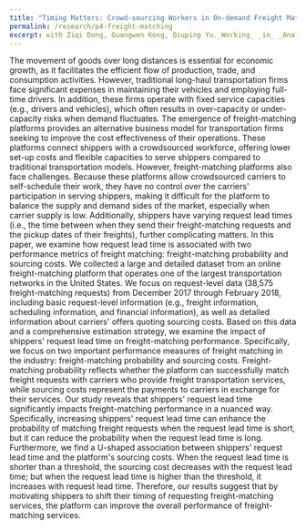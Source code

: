 ```yaml
---
title: "Timing Matters: Crowd-sourcing Workers in On-demand Freight Matching Platforms"
permalink: /research/p4-freight-matching
excerpt: with Ziqi Dong, Guangwen Kong, Qiuping Yu._Working_ _in_ _Analysis_
---
```

The movement of goods over long distances is essential for economic growth, as it facilitates the efficient flow of production, trade, and consumption activities. However, traditional long-haul transportation firms face significant expenses in maintaining their vehicles and employing full-time drivers. In addition, these firms operate with fixed service capacities (e.g., drivers and vehicles), which often results in over-capacity or under-capacity risks when demand fluctuates. The emergence of freight-matching platforms provides an alternative business model for transportation firms seeking to improve the cost effectiveness of their operations. These platforms connect shippers with a crowdsourced workforce, offering lower set-up costs and flexible capacities to serve shippers compared to traditional transportation models.
However, freight-matching platforms also face challenges. Because these platforms allow crowdsourced carriers to self-schedule their work, they have no control over the carriers' participation in serving shippers, making it difficult for the platform to balance the supply and demand sides of the market, especially when carrier supply is low. Additionally, shippers have varying request lead times (i.e., the time between when they send their freight-matching requests and the pickup dates of their freights), further complicating matters. In this paper, we examine how request lead time is associated with two performance metrics of freight matching: freight-matching probability and sourcing costs.
We collected a large and detailed dataset from an online freight-matching platform that operates one of the largest transportation networks in the United States. We focus on request-level data (38,575 freight-matching requests) from December 2017 through February 2018, including basic request-level information (e.g., freight information, scheduling information, and financial information), as well as detailed information about carriers' offers quoting sourcing costs.
Based on this data and a comprehensive estimation strategy, we examine the impact of shippers' request lead time on freight-matching performance. Specifically, we focus on two important performance measures of freight matching in the industry: freight-matching probability and sourcing costs. Freight-matching probability reflects whether the platform can successfully match freight requests with carriers who provide freight transportation services, while sourcing costs represent the payments to carriers in exchange for their services.
Our study reveals that shippers' request lead time significantly impacts freight-matching performance in a nuanced way. Specifically, increasing shippers' request lead time can enhance the probability of matching freight requests when the request lead time is short, but it can reduce the probability when the request lead time is long. Furthermore, we find a U-shaped association between shippers' request lead time and the platform's sourcing costs. When the request lead time is shorter than a threshold, the sourcing cost decreases with the request lead time; but when the request lead time is higher than the threshold, it increases with request lead time. Therefore, our results suggest that by motivating shippers to shift their timing of requesting freight-matching services, the platform can improve the overall performance of freight-matching services.
